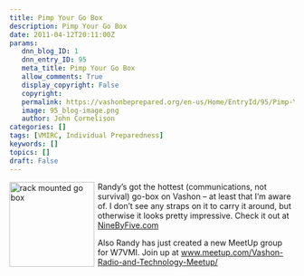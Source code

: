 ```yaml
---
title: Pimp Your Go Box
description: Pimp Your Go Box
date: 2011-04-12T20:11:00Z
params:
   dnn_blog_ID: 1
   dnn_entry_ID: 95
   meta_title: Pimp Your Go Box
   allow_comments: True
   display_copyright: False
   copyright: 
   permalink: https://vashonbeprepared.org/en-us/Home/EntryId/95/Pimp-Your-Go-Box
   image: 95_blog-image.png
   author: John Cornelison
categories: []
tags: [VMIRC, Individual Preparedness]
keywords: []
topics: []
draft: False
---
```


<p><a href="http://www.fivebynine.com/wp-content/uploads/2011/03/go-box-002.jpg"><img title="go box 002" alt="rack mounted go box" align="left" width="150" height="150" style="margin: 0px 6px 6px 0px; display: inline; float: left" src="http://www.fivebynine.com/wp-content/uploads/2011/03/go-box-002-150x150.jpg" /></a>Randy’s got the hottest (communications, not survival) go-box on Vashon – at least that I’m aware of. I don’t see any straps on it to carry it around, but otherwise it looks pretty impressive. Check it out at <a target="_blank" href="http://www.fivebynine.com/?p=584">NineByFive.com</a></p>
<p>Also Randy has just created a new MeetUp group for W7VMI. Join up at <a title="http://www.meetup.com/Vashon-Radio-and-Technology-Meetup/" href="http://www.meetup.com/Vashon-Radio-and-Technology-Meetup/">www.meetup.com/Vashon-Radio-and-Technology-Meetup/</a></p>
